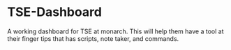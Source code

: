 # TSE-Dashboard
A working dashboard for TSE at monarch. This will help them have a tool at their finger tips that has scripts, note taker, and commands.
